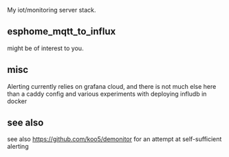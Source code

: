 My iot/monitoring server stack. 

## esphome_mqtt_to_influx
might be of interest to you.


## misc
Alerting currently relies on grafana cloud, and there is not much else here than a caddy config and various experiments with deploying infludb in docker

## see also
see also https://github.com/koo5/demonitor for an attempt at self-sufficient alerting

